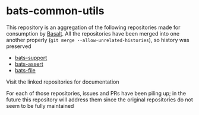 # bats-common-utils

This repository is an aggregation of the following repositories made for consumption by [Basalt](https://github.com/hyperupcall/basalt). All the repositories have been merged into one another properly (`git merge --allow-unrelated-histories`), so history was preserved

- [bats-support](https://github.com/bats-core/bats-support)
- [bats-assert](https://github.com/bats-core/bats-assert)
- [bats-file](https://github.com/bats-core/bats-file)

Visit the linked repositories for documentation

For each of those repositories, issues and PRs have been piling up; in the future this repository will address them since the original repositories do not seem to be fully maintained

